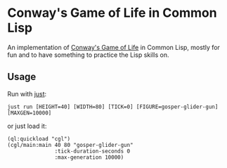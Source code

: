# Conway's Game of Life in Common Lisp

An implementation of [Conway's Game of Life](https://en.wikipedia.org/wiki/Conway's_Game_of_Life)
in Common Lisp, mostly for fun and to have something to practice the Lisp skills on.


## Usage

Run with [just](https://github.com/casey/just):

    just run [HEIGHT=40] [WIDTH=80] [TICK=0] [FIGURE=gosper-glider-gun] [MAXGEN=10000]

or just load it:

    (ql:quickload "cgl")
    (cgl/main:main 40 80 "gosper-glider-gun"
                   :tick-duration-seconds 0
                   :max-generation 10000)
